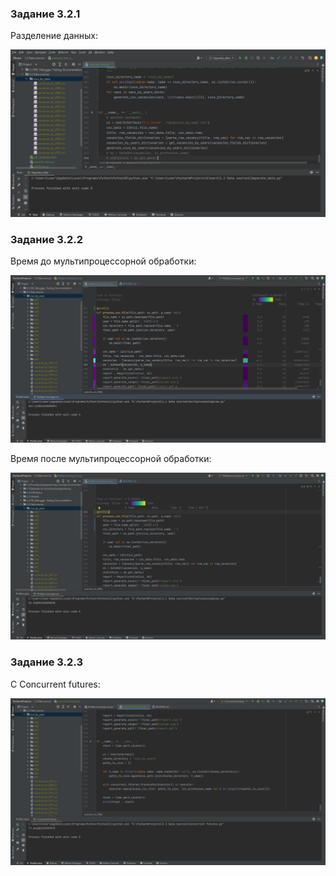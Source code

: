 ### Задание 3.2.1

Разделение данных:

![Image alt](https://raw.githubusercontent.com/asphodel6/Elearn_Python/master/3.2/1.png)

### Задание 3.2.2

Время до мультипроцессорной обработки:

![Image alt](https://raw.githubusercontent.com/asphodel6/Elearn_Python/master/3.2/2.png)

Время после мультипроцессорной обработки:

![Image alt](https://raw.githubusercontent.com/asphodel6/Elearn_Python/master/3.2/3.png)

### Задание 3.2.3

С Concurrent futures:

![Image alt](https://raw.githubusercontent.com/asphodel6/Elearn_Python/master/3.2/4.png)

